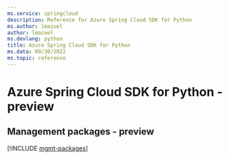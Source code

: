```yaml
---
ms.service: springcloud
description: Reference for Azure Spring Cloud SDK for Python
ms.author: lmazuel
author: lmazuel
ms.devlang: python
title: Azure Spring Cloud SDK for Python
ms.data: 09/30/2022
ms.topic: reference
---
```

# Azure Spring Cloud SDK for Python - preview

## Management packages - preview
[!INCLUDE [mgmt-packages](spring-cloud-mgmt-index.md)]
